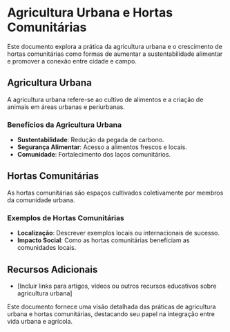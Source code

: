 # Agricultura Urbana e Hortas Comunitárias

Este documento explora a prática da agricultura urbana e o crescimento de hortas comunitárias como formas de aumentar a sustentabilidade alimentar e promover a conexão entre cidade e campo.

## Agricultura Urbana

A agricultura urbana refere-se ao cultivo de alimentos e a criação de animais em áreas urbanas e periurbanas.

### Benefícios da Agricultura Urbana

- **Sustentabilidade**: Redução da pegada de carbono.
- **Segurança Alimentar**: Acesso a alimentos frescos e locais.
- **Comunidade**: Fortalecimento dos laços comunitários.

## Hortas Comunitárias

As hortas comunitárias são espaços cultivados coletivamente por membros da comunidade urbana.

### Exemplos de Hortas Comunitárias

- **Localização**: Descrever exemplos locais ou internacionais de sucesso.
- **Impacto Social**: Como as hortas comunitárias beneficiam as comunidades locais.

## Recursos Adicionais

- [Incluir links para artigos, vídeos ou outros recursos educativos sobre agricultura urbana]

Este documento fornece uma visão detalhada das práticas de agricultura urbana e hortas comunitárias, destacando seu papel na integração entre vida urbana e agrícola.
